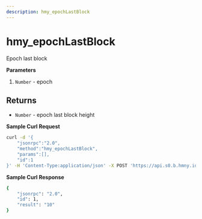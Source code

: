 ```yaml
---
description: hmy_epochLastBlock
---
```


# hmy\_epochLastBlock

Epoch last block

**Parameters**

1. `Number` - epoch

## Returns

* `Number` - epoch last block height

**Sample Curl Request**

```bash
curl -d '{
    "jsonrpc":"2.0",
    "method":"hmy_epochLastBlock",
    "params":[],
    "id":1
}' -H 'Content-Type:application/json' -X POST 'https://api.s0.b.hmny.io'
```

**Sample Curl Response**

```bash
{
    "jsonrpc": "2.0",
    "id": 1,
    "result": "10"
}
```
